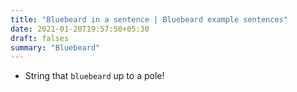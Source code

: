 ```yaml
---
title: "Bluebeard in a sentence | Bluebeard example sentences"
date: 2021-01-20T19:57:50+05:30
draft: falses
summary: "Bluebeard"
---
```

- String that `bluebeard` up to a pole!
                 
